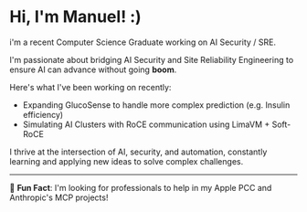# Hi, I'm Manuel! :)

i'm a recent Computer Science Graduate working on AI Security / SRE.

I'm passionate about bridging AI Security and Site Reliability Engineering to ensure AI can advance without going **boom**.

Here's what I've been working on recently:

- Expanding GlucoSense to handle more complex prediction (e.g. Insulin efficiency)
- Simulating AI Clusters with RoCE communication using LimaVM + Soft-RoCE

I thrive at the intersection of AI, security, and automation, constantly learning and applying new ideas to solve complex challenges.

---
 🚀 **Fun Fact**: I'm looking for professionals to help in my Apple PCC and Anthropic's MCP projects!
